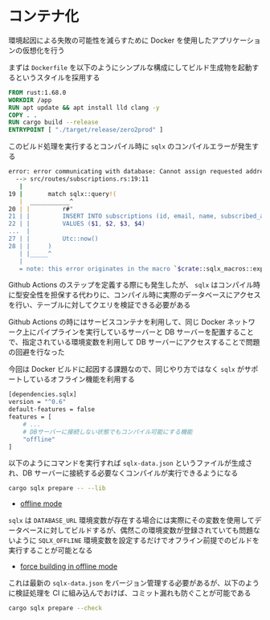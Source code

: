 # コンテナ化

環境起因による失敗の可能性を減らすために Docker を使用したアプリケーションの仮想化を行う

まずは `Dockerfile` を以下のようにシンプルな構成にしてビルド生成物を起動するというスタイルを採用する

```dockerfile
FROM rust:1.68.0
WORKDIR /app
RUN apt update && apt install lld clang -y
COPY . .
RUN cargo build --release
ENTRYPOINT [ "./target/release/zero2prod" ]
```

このビルド処理を実行するとコンパイル時に `sqlx` のコンパイルエラーが発生する

```bash
error: error communicating with database: Cannot assign requested address (os error 99)
  --> src/routes/subscriptions.rs:19:11
   |
19 |       match sqlx::query!(
   |  ___________^
20 | |         r#"
21 | |         INSERT INTO subscriptions (id, email, name, subscribed_at)
22 | |         VALUES ($1, $2, $3, $4)
...  |
27 | |         Utc::now()
28 | |     )
   | |_____^
   |
   = note: this error originates in the macro `$crate::sqlx_macros::expand_query` which comes from the expansion of the macro `sqlx::query` (in Nightly builds, run with -Z macro-backtrace for more info)
```

Github Actions のステップを定義する際にも発生したが、 `sqlx` はコンパイル時に型安全性を担保する代わりに、コンパイル時に実際のデータベースにアクセスを行い、テーブルに対してクエリを検証できる必要がある

Github Actions の時にはサービスコンテナを利用して、同じ Docker ネットワーク上にパイプラインを実行しているサーバーと DB サーバーを配置することで、指定されている環境変数を利用して DB サーバーにアクセスすることで問題の回避を行なった

今回は Docker ビルドに起因する課題なので、同じやり方ではなく `sqlx` がサポートしているオフライン機能を利用する

```bash
[dependencies.sqlx]
version = "^0.6"
default-features = false
features = [
    # ...
    # DBサーバーに接続しない状態でもコンパイル可能にする機能
    "offline"
]
```

以下のようにコマンドを実行すれば `sqlx-data.json` というファイルが生成され、DB サーバーに接続する必要なくコンパイルが実行できるようになる

```bash
cargo sqlx prepare -- --lib
```

- [offline mode](https://github.com/launchbadge/sqlx/blob/main/sqlx-cli/README.md#enable-building-in-offline-mode-with-query)

`sqlx` は `DATABASE_URL` 環境変数が存在する場合には実際にその変数を使用してデータベースに対してビルドするが、偶然この環境変数が登録されていても問題ないように `SQLX_OFFLINE` 環境変数を設定するだけでオフライン前提でのビルドを実行することが可能となる

- [force building in offline mode](https://github.com/launchbadge/sqlx/blob/main/sqlx-cli/README.md#force-building-in-offline-mode)

これは最新の `sqlx-data.json` をバージョン管理する必要があるが、以下のように検証処理を CI に組み込んでおけば、コミット漏れも防ぐことが可能である

```bash
cargo sqlx prepare --check
```
